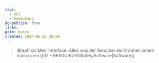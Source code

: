 ```yaml
---
tags:
  - GUI
  - bedeutung
dg-publish: true
links: 
path: Notes
created: 2024-06-22 20:09
---
```

> **G**raphical **U**ser **I**nterface.
> Alles was der Benutzer als Graphen sehen kann in ein [[02 - RESOURCES/Notes/Software\|Software]].